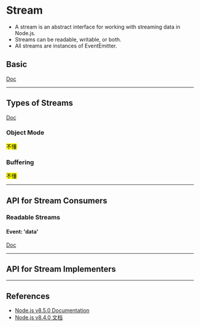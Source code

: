 # Stream

* A stream is an abstract interface for working with streaming data in Node.js.
* Streams can be readable, writable, or both.
* All streams are instances of EventEmitter.



## Basic
[Doc](https://nodejs.org/api/stream.html#stream_stream)



***
## Types of Streams
[Doc](https://nodejs.org/api/stream.html#stream_types_of_streams)

### Object Mode
<mark>不懂</mark>

### Buffering
<mark>不懂</mark>



***
## API for Stream Consumers

### Readable Streams
#### Event: 'data'
[Doc](https://nodejs.org/api/stream.html#stream_event_data)


***
## API for Stream Implementers

***
## References
* [Node.js v8.5.0 Documentation](https://nodejs.org/api/stream.html)
* [Node.js v8.4.0 文档](http://nodejs.cn/api/stream.html)
